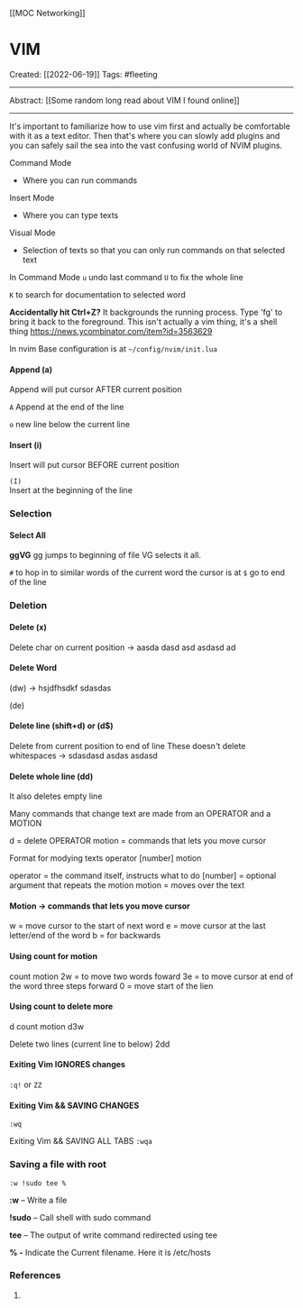 [[MOC Networking]]

# VIM
Created:  [[2022-06-19]]
Tags: #fleeting 

---
Abstract:
[[Some random long read about VIM I found online]]

---
It's important to familiarize how to use vim first and actually be comfortable with it as a text editor. Then that's where you can slowly add plugins and you can safely sail the sea into the vast confusing world of NVIM plugins.

Command Mode
- Where you can run commands

Insert Mode
- Where you can type texts

Visual Mode
- Selection of texts so that you can only run commands on that selected text



In Command Mode
`u` undo last command
`U` to fix the whole line 


`K` to search for documentation to selected word


**Accidentally hit Ctrl+Z?**
It backgrounds the running process. Type 'fg' to bring it back to the foreground. This isn't actually a vim thing, it's a shell thing
https://news.ycombinator.com/item?id=3563629


In nvim
Base configuration is at `~/config/nvim/init.lua`


#### Append (a) 
Append will put cursor AFTER current position

`A`
Append at the end of the line

`o`
new line below the current line

#### Insert (i)
Insert will put cursor BEFORE current position

`(I)`  
Insert at the beginning of the line

### Selection
#### Select All
**ggVG**
gg jumps to beginning of file
VG selects it all.

`#` to hop in to similar words of the current word the cursor is at
`$` go to end of the line


### Deletion
#### Delete (x)
Delete char on current position
-> aasda dasd asd asdasd ad

#### Delete Word
(dw)
->  hsjdfhsdkf sdasdas

(de)


#### Delete line (shift+d) or (d$)
Delete from current position to end of line
These doesn't delete whitespaces
-> sdasdasd asdas asdasd


#### Delete whole line (dd) 
It also deletes empty line



Many commands that change text 
are made from an OPERATOR and a MOTION 

d = delete OPERATOR
motion = commands that lets you move cursor

Format for modying texts
operator [number] motion

operator = the command itself, instructs what to do
[number] = optional argument that repeats the motion
motion = moves over the text


#### Motion -> commands that lets you move cursor
w = move cursor to the start of next word
e = move cursor at the last letter/end of the word
b = for backwards


#### Using count for motion 
count  motion
2w = to move two words foward
3e = to move cursor at end of the word three steps forward
0 = move start of the lien

#### Using count to delete more
d  count  motion
d3w

Delete two lines (current line to below)
2dd


#### Exiting Vim IGNORES changes 
`:q!`  or `ZZ`

#### Exiting Vim && SAVING CHANGES
`:wq`

Exiting Vim && SAVING ALL TABS
`:wqa`


### Saving a file with root
```
:w !sudo tee %
```

**:w** – Write a file

**!sudo** – Call shell with sudo command

**tee** – The output of write command redirected using tee

**% -** Indicate the Current filename. Here it is /etc/hosts








### References
1. 
